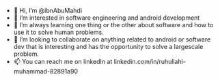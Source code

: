 - 👋 Hi, I’m @ibnAbuMahdi
- 👀 I’m interested in software engineering and android development
- 🌱 I’m always learning one thing or the other about software and how to use it to solve human problems.
- 💞️ I’m looking to collaborate on anything related to android or software dev that is interesting and has the opportunity to solve a largescale problem. 
- 📫 You can reach me on linkedIn at linkedin.com/in/ruhullahi-muhammad-82891a90

<!---
ibnAbuMahdi/ibnAbuMahdi is a ✨ special ✨ repository because its `README.md` (this file) appears on your GitHub profile.
You can click the Preview link to take a look at your changes.
--->
